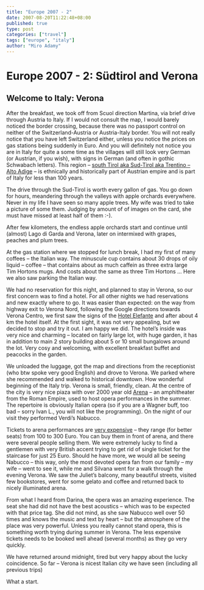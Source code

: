 ```yaml
---
title: "Europe 2007 - 2"
date: 2007-08-20T11:22:48+08:00
published: true
type: post
categories: ["travel"]
tags: ["europe", "italy"]
author: "Miro Adamy"
---
```


# Europe 2007 - 2: Südtirol and Verona

## Welcome to Italy: Verona

After the breakfast, we took off from Scuol direction Martina, via brief drive through Austria to Italy. If I would not consult the map, I would barely noticed the border crossing, because there was no passport control on neither of the Switzerland-Austria or Austria-Italy border. You will not really notice that you have left Switzerland either, unless you notice the prices on gas stations being suddenly in Euro. And you will definitely not notice you are in Italy for quite a some time as the villages will still look very German (or Austrian, if you wish), with signs in German (and often in gothic Schwabach letters). This region – [south Tirol aka Sud-Tirol aka Trentino – Alto Adige](http://en.wikipedia.org/wiki/Trentino-Alto_Adige/S%C3%BCdtirol) – is ethnically and historically part of Austrian empire and is part of Italy for less than 100 years.

The drive through the Sud-Tirol is worth every gallon of gas. You go down for hours, meandering through the valleys with apple orchards everywhere. Never in my life I have seen so many apple trees. My wife was tried to take a picture of some them. Judging by amount of of images on the card, she must have missed at least half of them :-).

After few kilometers, the endless apple orchards start and continue until (almost) Lago di Garda and Verona, later on intermixed with grapes, peaches and plum trees.

At the gas station where we stopped for lunch break, I had my first of many coffees – the Italian way. The minuscule cup contains about 30 drops of oily liquid – coffee – that contains about as much caffein as three extra large Tim Hortons mugs. And costs about the same as three Tim Hortons … Here we also saw parking the Italian way.

We had no reservation for this night, and planned to stay in Verona, so our first concern was to find a hotel. For all other nights we had reservations and new exactly where to go. It was easier than expected: on the way from highway exit to Verona Nord, following the Google directions towards Verona Centro, we first saw the signs of the [Hotel Elefante](http://www.parkhotelverona.it/en/home-e/) and after about 4 km the hotel itself. At the first sight, it was not very appealing, but we decided to stop and try it out. I am happy we did. The hotel’s inside was very nice and charming – located on fairly large lot, with huge garden, it has in addition to main 2 story building about 5 or 10 small bungalows around the lot. Very cosy and welcoming, with excellent breakfast buffet and peacocks in the garden.

We unloaded the luggage, got the map and directions from the receptionist (who btw spoke very good English) and drove to Verona. We parked where she recommended and walked to historical downtown. How wonderful beginning of the Italy trip. Verona is small, friendly, clean. At the centre of the city is very nice piaza with over 2000 year old [Arena](http://en.wikipedia.org/wiki/Verona_Arena) – an amphitheater from the Roman Empire, used to host opera performances in the summer. The repertoire is obviously Italian opera (so if you are a Wagner buff, too bad – sorry Ivan L., you will not like the programming). On the night of our visit they performed Verdi’s Nabucco.

Tickets to arena performances are [very expensive](https://www.music-opera.com/en/festival-tickets/festival-dell-arena-di-verona.html) – they range (for better seats) from 100 to 300 Euro. You can buy them in front of arena, and there were several people selling them. We were extremely lucky to find a gentlemen with very British accent trying to get rid of single ticket for the staircase for just 25 Euro. Should he have more, we would all be seeing Nabucco – this way, only the most devoted opera fan from our family – my wife – went to see it, while me and Silvana went for a walk through the evening Verona. We saw the Juliet’s balcony, many beautiful streets, visited few bookstores, went for some gelato and coffee and returned back to nicely illuminated arena.

From what I heard from Darina, the opera was an amazing experience. The seat she had did not have the best acoustics – which was to be expected with that price tag. She did not mind, as she saw Nabucco well over 50 times and knows the music and text by heart – but the atmosphere of the place was very powerful. Unless you really cannot stand opera, this is something worth trying during summer in Verona. The less expensive tickets needs to be booked well ahead (several months) as they go very quickly.

We have returned around midnight, tired but very happy about the lucky coincidence. So far – Verona is nicest Italian city we have seen (including all previous trips)

What a start.
